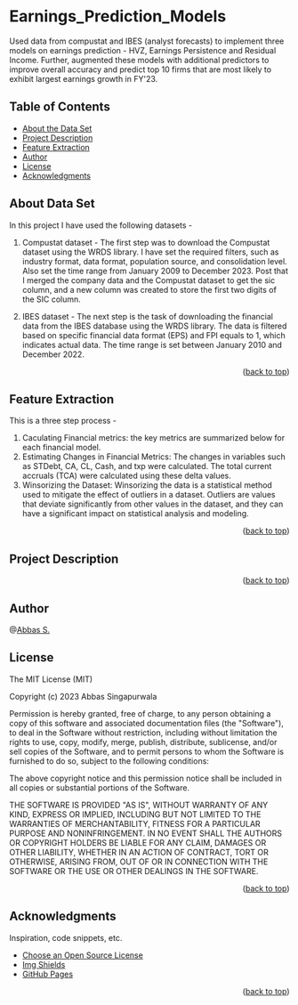 # Earnings_Prediction_Models
Used data from compustat and IBES (analyst forecasts) to implement three models on earnings prediction - HVZ, Earnings Persistence and Residual Income. Further, augmented these models with additional predictors to improve overall accuracy and predict top 10 firms that are most likely to exhibit largest earnings growth in FY'23.

## Table of Contents
- [About the Data Set](#about-data-set)
- [Project Description](#project-description)
- [Feature Extraction](#feature-extraction)
- [Author](#author)
- [License](#license)
- [Acknowledgments](#acknowledgments)

## About Data Set
In this project I have used the following datasets - 
 1. Compustat dataset - The first step was to download the Compustat dataset using the WRDS library. I have set the required filters, such as industry format, data format, population source, and consolidation level. Also set the time range from January 2009 to December 2023. Post that I merged the company data and the Compustat dataset to get the sic column, and a new column was created to store the first two digits of the SIC column.

2. IBES dataset - The next step is the task of downloading the financial data from the IBES database using the WRDS library. The data is filtered based on specific financial data format (EPS) and FPI equals to 1, which indicates actual data. The time range is set between January 2010 and December 2022. 

<p align="right">(<a href="#readme-top">back to top</a>)</p>

## Feature Extraction
This is a three step process - 
1. Caculating Financial metrics: the key metrics are summarized below for each financial model.
2. Estimating Changes in Financial Metrics: The changes in variables such as STDebt, CA, CL, Cash, and txp were calculated. The total current accruals (TCA) were calculated using these delta values.
3. Winsorizing the Dataset: Winsorizing the data is a statistical method used to mitigate the effect of outliers in a dataset. Outliers are values
that deviate significantly from other values in the dataset, and they can have a significant impact on statistical analysis and modeling.

<p align="right">(<a href="#readme-top">back to top</a>)</p>

## Project Description

<p align="right">(<a href="#readme-top">back to top</a>)</p>

## Author
 @[Abbas S.](https://github.com/clkride)

## License
The MIT License (MIT)

Copyright (c) 2023 Abbas Singapurwala

Permission is hereby granted, free of charge, to any person obtaining
a copy of this software and associated documentation files (the
"Software"), to deal in the Software without restriction, including
without limitation the rights to use, copy, modify, merge, publish,
distribute, sublicense, and/or sell copies of the Software, and to
permit persons to whom the Software is furnished to do so, subject to
the following conditions:

The above copyright notice and this permission notice shall be
included in all copies or substantial portions of the Software.

THE SOFTWARE IS PROVIDED "AS IS", WITHOUT WARRANTY OF ANY KIND,
EXPRESS OR IMPLIED, INCLUDING BUT NOT LIMITED TO THE WARRANTIES OF
MERCHANTABILITY, FITNESS FOR A PARTICULAR PURPOSE AND
NONINFRINGEMENT. IN NO EVENT SHALL THE AUTHORS OR COPYRIGHT HOLDERS BE
LIABLE FOR ANY CLAIM, DAMAGES OR OTHER LIABILITY, WHETHER IN AN ACTION
OF CONTRACT, TORT OR OTHERWISE, ARISING FROM, OUT OF OR IN CONNECTION
WITH THE SOFTWARE OR THE USE OR OTHER DEALINGS IN THE SOFTWARE.

<p align="right">(<a href="#readme-top">back to top</a>)</p>

## Acknowledgments
Inspiration, code snippets, etc.
* [Choose an Open Source License](https://choosealicense.com)
* [Img Shields](https://shields.io)
* [GitHub Pages](https://pages.github.com)
<p align="right">(<a href="#readme-top">back to top</a>)</p>



